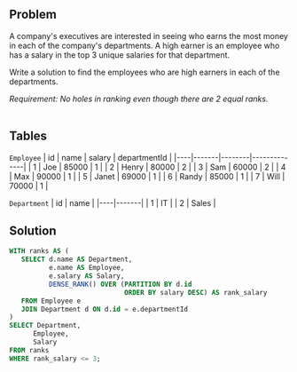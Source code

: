 ## **Problem**
A company's executives are interested in seeing who earns the most money in each of the company's departments. A high earner is an employee who has a salary in the top 3 unique salaries for that department.
<br>

Write a solution to find the employees who are high earners in each of the departments.
<br>

*Requirement: No holes in ranking even though there are 2 equal ranks.*<br>
<br>

## **Tables**
`Employee`
| id | name  | salary | departmentId |
|----|-------|--------|--------------|
| 1  | Joe   | 85000  | 1            |
| 2  | Henry | 80000  | 2            |
| 3  | Sam   | 60000  | 2            |
| 4  | Max   | 90000  | 1            |
| 5  | Janet | 69000  | 1            |
| 6  | Randy | 85000  | 1            |
| 7  | Will  | 70000  | 1            |
<br>

`Department`
| id | name  |
|----|-------|
| 1  | IT    |
| 2  | Sales |
<br>

 ## **Solution**
 ```sql
 WITH ranks AS (
    SELECT d.name AS Department,
           e.name AS Employee,
           e.salary AS Salary,
           DENSE_RANK() OVER (PARTITION BY d.id
                              ORDER BY salary DESC) AS rank_salary
    FROM Employee e
    JOIN Department d ON d.id = e.departmentId
)
SELECT Department,
       Employee,
       Salary
FROM ranks
WHERE rank_salary <= 3;
